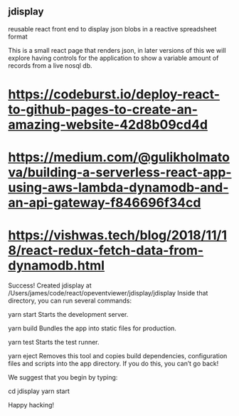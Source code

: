 ## jdisplay
reusable react front end to display json blobs in a reactive spreadsheet format

This is a small react page that renders json, in later versions of this we will explore having controls for the application to show a variable amount of records from a live nosql db.

# https://codeburst.io/deploy-react-to-github-pages-to-create-an-amazing-website-42d8b09cd4d
# https://medium.com/@gulikholmatova/building-a-serverless-react-app-using-aws-lambda-dynamodb-and-an-api-gateway-f846696f34cd
# https://vishwas.tech/blog/2018/11/18/react-redux-fetch-data-from-dynamodb.html


Success! Created jdisplay at /Users/james/code/react/opeventviewer/jdisplay/jdisplay
Inside that directory, you can run several commands:

  yarn start
    Starts the development server.

  yarn build
    Bundles the app into static files for production.

  yarn test
    Starts the test runner.

  yarn eject
    Removes this tool and copies build dependencies, configuration files
    and scripts into the app directory. If you do this, you can’t go back!

We suggest that you begin by typing:

  cd jdisplay
  yarn start

Happy hacking!